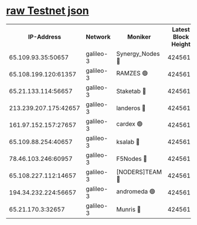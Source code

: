 [raw Testnet json](https://rpc-check.androt.stavr.tech/androt/rpcandrot_result.json)
=

<table><tr><th>IP-Address</th><th>Network</th><th>Moniker</th><th>Latest Block Height</th><th>Earliest Block Height</th><th>Catching Up</th><th>Tx Index</th><th>Voting Power</th><th>Scan Time</th></tr><tr><td>65.109.93.35:50657</td><td>galileo-3</td><td>Synergy_Nodes 🔴</td><td>4245617</td><td>0</td><td>False</td><td>on</td><td>960602</td><td>2023-12-16T04:11:19.739709036UTC</td></tr><tr><td>65.108.199.120:61357</td><td>galileo-3</td><td>RAMZES 🟢</td><td>4245616</td><td>1</td><td>False</td><td>on</td><td>0</td><td>2023-12-16T04:11:06.371221988UTC</td></tr><tr><td>65.21.133.114:56657</td><td>galileo-3</td><td>Staketab 🔴</td><td>4245618</td><td>90001</td><td>False</td><td>on</td><td>2</td><td>2023-12-16T04:11:20.759946539UTC</td></tr><tr><td>213.239.207.175:42657</td><td>galileo-3</td><td>landeros 🔴</td><td>4245614</td><td>2642001</td><td>False</td><td>on</td><td>72</td><td>2023-12-16T04:10:54.374820414UTC</td></tr><tr><td>161.97.152.157:27657</td><td>galileo-3</td><td>cardex 🟢</td><td>4245618</td><td>2945323</td><td>False</td><td>on</td><td>0</td><td>2023-12-16T04:11:20.116032880UTC</td></tr><tr><td>65.109.88.254:40657</td><td>galileo-3</td><td>ksalab 🔴</td><td>4245615</td><td>3000356</td><td>False</td><td>on</td><td>31929</td><td>2023-12-16T04:11:01.891809011UTC</td></tr><tr><td>78.46.103.246:60957</td><td>galileo-3</td><td>F5Nodes 🔴</td><td>4245618</td><td>3057001</td><td>False</td><td>off</td><td>24</td><td>2023-12-16T04:11:20.421753120UTC</td></tr><tr><td>65.108.227.112:14657</td><td>galileo-3</td><td>[NODERS]TEAM 🔴</td><td>4245614</td><td>3176323</td><td>False</td><td>on</td><td>959621</td><td>2023-12-16T04:10:54.716034164UTC</td></tr><tr><td>194.34.232.224:56657</td><td>galileo-3</td><td>andromeda 🟢</td><td>4245615</td><td>4145615</td><td>False</td><td>off</td><td>0</td><td>2023-12-16T04:11:01.435841315UTC</td></tr><tr><td>65.21.170.3:32657</td><td>galileo-3</td><td>Munris 🔴</td><td>4245617</td><td>4145617</td><td>False</td><td>off</td><td>414</td><td>2023-12-16T04:11:11.223383075UTC</td></tr></table>
